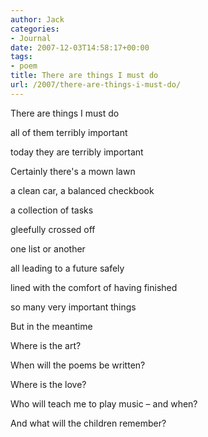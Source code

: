 ```yaml
---
author: Jack
categories:
- Journal
date: 2007-12-03T14:58:17+00:00
tags:
- poem
title: There are things I must do
url: /2007/there-are-things-i-must-do/
---
```


There are things I must do
  
all of them terribly important
  
today they are terribly important
  
Certainly there's a mown lawn
  
a clean car, a balanced checkbook
  
a collection of tasks
  
gleefully crossed off
  
one list or another
  
all leading to a future safely
  
lined with the comfort of having finished
  
so many very important things

But in the meantime
  
Where is the art?
  
When will the poems be written?
  
Where is the love?
  
Who will teach me to play music &#8211; and when?
  
And what will the children remember?
